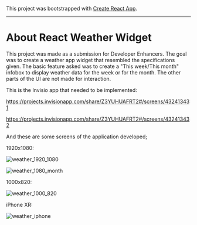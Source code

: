 This project was bootstrapped with [Create React App](https://github.com/facebook/create-react-app).

______________________________________________________________________________________________________________________________________

# About React Weather Widget

This project was made as a submission for Developer Enhancers. The goal was to create a weather app widget that resembled the specifications given.
The basic feature asked was to create a "This week/This month" infobox to display weather data for the week or for the month. The other parts of the UI are not made for interaction.

This is the Invisio app that needed to be implemented:

https://projects.invisionapp.com/share/Z3YUHUAFRT2#/screens/432413431

https://projects.invisionapp.com/share/Z3YUHUAFRT2#/screens/432413432

And these are some screens of the application developed;

1920x1080:

![weather_1920_1080](https://github.com/GianlucaDore/weather_app/assets/51960987/7197761e-f5f6-4733-a40c-32f7510348cf)

![weather_1080_month](https://github.com/GianlucaDore/weather_app/assets/51960987/70e90a88-da41-4c6c-9fde-f579a8677ee4)

1000x820:

![weather_1000_820](https://github.com/GianlucaDore/weather_app/assets/51960987/4ba8a52f-a058-4c43-a94f-8063bfe798b0)

iPhone XR:

![weather_iphone](https://github.com/GianlucaDore/weather_app/assets/51960987/48ebd2d1-14bd-474f-a153-6d367e7c6d02)
